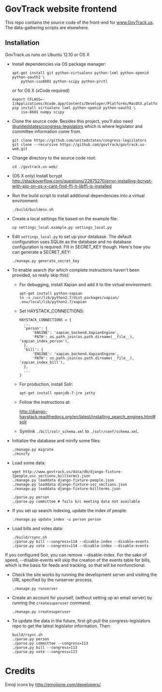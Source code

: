 GovTrack website frontend
=========================

This repo contains the source code of the front-end for www.GovTrack.us.
The data-gathering scripts are elsewhere.

Installation
------------

GovTrack.us runs on Ubuntu 12.10 or OS X

* Install dependencies via OS package manager:

  ```
  apt-get install git python-virtualenv python-lxml python-openid python-oauth2 \
      python-iso8601 python-scipy python-prctl
  ```

  or for OS X (xCode required)
  ```
  export CFLAGS=-I/Applications/Xcode.app/Contents/Developer/Platforms/MacOSX.platform/Developer/SDKs/MacOSX10.10.sdk/usr/include/libxml2
  pip install virtualenv lxml python-openid python-oauth2 \
      iso-8601 numpy scipy
  ```

* Clone the source code. Besides this project, you'll also need [@unitedstates/congress-legislators](https://github.com/unitedstates/congress-legislators) which is where legislator and committee information come from.

  ```
  git clone https://github.com/unitedstates/congress-legislators   
  git clone --recursive https://github.com/govtrack/govtrack.us-web.git
  ```

* Change directory to the source code root:

  ```
  cd ./govtrack.us-web/
  ```

* (OS X only) Install bcrypt http://stackoverflow.com/questions/22875270/error-installing-bcrypt-with-pip-on-os-x-cant-find-ffi-h-libffi-is-installed

* Run the build script to install additional dependencies into a virtual environment:

  ```
  ./build/buildenv.sh
  ```

* Create a local settings file based on the example file:

  ```
  cp settings_local.example.py settings_local.py
  ```

* Edit `settings_local.py` to set up your database. The default configuration uses SQLite as the database and no database configuration is required. Fill in SECRET\_KEY though. Here's how you can generate a SECRET\_KEY:

  ```
  ./manage.py generate_secret_key
  ```

* To enable search (for which complete instructions haven't been provided, so really skip this):

  * For debugging, install Xapian and add it to the virtual environment:

    ```
    apt-get install python-xapian
    ln -s /usr/lib/python2.7/dist-packages/xapian/ .env/local/lib/python2.7/xapian

    ```

  * Set HAYSTACK\_CONNECTIONS:

    ```
    HAYSTACK_CONNECTIONS = {
      ...
      'person': {
          'ENGINE': 'xapian_backend.XapianEngine',
          'PATH': os.path.join(os.path.dirname(__file__), 'xapian_index_person'),
      },
      'bill': {
          'ENGINE': 'xapian_backend.XapianEngine',
          'PATH': os.path.join(os.path.dirname(__file__), 'xapian_index_bill'),
      },
      ...
    }                   
    ```

  * For production, install Solr:

    ```
    apt-get install openjdk-7-jre jetty
    ```

  * Follow the instructions at:

    http://django-haystack.readthedocs.org/en/latest/installing_search_engines.html#solr

  * Symlink `./bill/solr_schema.xml` to `./solr/conf/schema.xml`.

* Initialize the database and minify some files:

  ```
  ./manage.py migrate
  ./minify
  ```

* Load some data:

  ```
  wget http://www.govtrack.us/data/db/django-fixture-{people,usc_sections,billterms}.json
  ./manage.py loaddata django-fixture-people.json
  ./manage.py loaddata django-fixture-usc_sections.json
  ./manage.py loaddata django-fixture-billterms.json
  
  ./parse.py person
  ./parse.py committee # fails b/c meeting data not available
  ```

* If you set up search indexing, update the index of people:

  ```
  ./manage.py update_index -u person person
  ```

* Load bills and votes data:

  ```
  ./build/rsync.sh
  ./parse.py bill --congress=114 --disable-index --disable-events
  ./parse.py vote --congress=114 --disable-index --disable-events
  ```
  
If you configured Solr, you can remove --disable-index. For the sake of speed, --disable-events will skip the creation of the events table for bills, which is the basis for feeds and tracking, so that will be nonfunctional.

* Check the site works by running the development server and visiting the URL specified by the runserver process.

  ```
  ./manage.py runserver
  ```

* Create an account for yourself, (without setting up an email server) by running the `createsuperuser` command.

  ```
  ./manage.py createsuperuser
  ```

* To update the data in the future, first git-pull the congress-legislators repo to get the latest legislator information. Then:

  ```
  build/rsync.sh
  ./parse.py person
  ./parse.py committee --congress=113
  ./parse.py bill --congress=113
  ./parse.py vote --congress=113
  ```

# Credits

Emoji icons by http://emojione.com/developers/.
